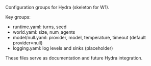 Configuration groups for Hydra (skeleton for W1).

Key groups:
- runtime.yaml: turns, seed
- world.yaml: size, num_agents
- model/null.yaml: provider, model, temperature, timeout (default provider=null)
- logging.yaml: log levels and sinks (placeholder)

These files serve as documentation and future Hydra integration.

